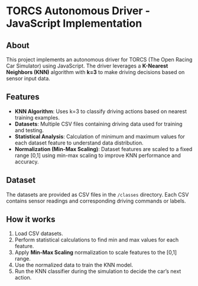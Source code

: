 # TORCS Autonomous Driver - JavaScript Implementation

## About

This project implements an autonomous driver for TORCS (The Open Racing Car Simulator) using JavaScript. The driver leverages a **K-Nearest Neighbors (KNN)** algorithm with **k=3** to make driving decisions based on sensor input data.

## Features

- **KNN Algorithm**: Uses k=3 to classify driving actions based on nearest training examples.
- **Datasets**: Multiple CSV files containing driving data used for training and testing.
- **Statistical Analysis**: Calculation of minimum and maximum values for each dataset feature to understand data distribution.
- **Normalization (Min-Max Scaling)**: Dataset features are scaled to a fixed range [0,1] using min-max scaling to improve KNN performance and accuracy.

## Dataset

The datasets are provided as CSV files in the `/classes` directory. Each CSV contains sensor readings and corresponding driving commands or labels.

## How it works

1. Load CSV datasets.
2. Perform statistical calculations to find min and max values for each feature.
3. Apply **Min-Max Scaling** normalization to scale features to the [0,1] range.
4. Use the normalized data to train the KNN model.
5. Run the KNN classifier during the simulation to decide the car’s next action.

